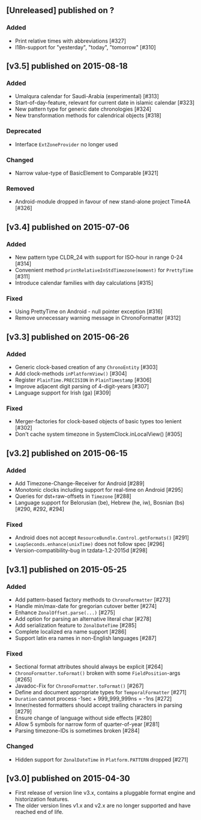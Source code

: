 
## [Unreleased] published on ?
### Added
- Print relative times with abbreviations [#327]
- I18n-support for "yesterday", "today", "tomorrow" [#310]

## [v3.5] published on 2015-08-18
### Added
- Umalqura calendar for Saudi-Arabia (experimental) [#313]
- Start-of-day-feature, relevant for current date in islamic calendar [#323]
- New pattern type for generic date chronologies [#324]
- New transformation methods for calendrical objects [#318]

### Deprecated
- Interface `ExtZoneProvider` no longer used

### Changed
- Narrow value-type of BasicElement to Comparable [#321]

### Removed
- Android-module dropped in favour of new stand-alone project Time4A [#326]

## [v3.4] published on 2015-07-06
### Added
- New pattern type CLDR_24 with support for ISO-hour in range 0-24 [#314]
- Convenient method `printRelativeInStdTimezone(moment)` for `PrettyTime` [#311]
- Introduce calendar families with day calculations [#315]

### Fixed
- Using PrettyTime on Android - null pointer exception [#316]
- Remove unnecessary warning message in ChronoFormatter [#312]

## [v3.3] published on 2015-06-26
### Added
- Generic clock-based creation of any `ChronoEntity` [#303]
- Add clock-methods `inPlatformView()` [#304]
- Register `PlainTime.PRECISION` in `PlainTimestamp` [#306]
- Improve adjacent digit parsing of 4-digit-years [#307]
- Language support for Irish (ga) [#309]

### Fixed
- Merger-factories for clock-based objects of basic types too lenient [#302]
- Don't cache system timezone in  SystemClock.inLocalView()  [#305]

## [v3.2] published on 2015-06-15
### Added
- Add Timezone-Change-Receiver for Android [#289]
- Monotonic clocks including support for real-time on Android [#295]
- Queries for dst+raw-offsets in `Timezone` [#288]
- Language support for Belorusian (be), Hebrew (he, iw), Bosnian (bs) [#290, #292, #294]

### Fixed
- Android does not accept `ResourceBundle.Control.getFormats()` [#291]
- `LeapSeconds.enhance(unixTime)` does not follow spec [#296]
- Version-compatibility-bug in tzdata-1.2-2015d [#298]

## [v3.1] published on 2015-05-25
### Added
- Add pattern-based factory methods to `ChronoFormatter` [#273]
- Handle min/max-date for gregorian cutover better [#274]
- Enhance `ZonalOffset.parse(...)` [#275]
- Add option for parsing an alternative literal char [#278]
- Add serialization feature to `ZonalDateTime` [#285]
- Complete localized era name support [#286]
- Support latin era names in non-English languages [#287]

### Fixed
- Sectional format attributes should always be explicit [#264]
- `ChronoFormatter.toFormat()` broken with some `FieldPosition`-args [#265]
- Javadoc-Fix for `ChronoFormatter.toFormat()` [#267]
- Define and document appropriate types for `TemporalFormatter` [#271]
- `Duration` cannot process -1sec + 999_999_999ns = -1ns [#272]
- Inner/nested formatters should accept trailing characters in parsing [#279]
- Ensure change of language without side effects [#280]
- Allow 5 symbols for narrow form of quarter-of-year [#281]
- Parsing timezone-IDs is sometimes broken [#284]

### Changed
- Hidden support for `ZonalDateTime` in `Platform.PATTERN` dropped [#271]

## [v3.0] published on 2015-04-30
- First release of version line v3.x, contains a pluggable format engine and historization features.
- The older version lines v1.x and v2.x are no longer supported and have reached end of life.
